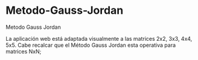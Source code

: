 # Metodo-Gauss-Jordan
Metodo Gauss Jordan

La aplicación web está adaptada visualmente a las matrices 2x2, 3x3, 4x4, 5x5.
Cabe recalcar que el Método Gauss Jordan esta operativa para matrices NxN;

